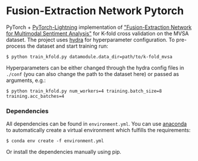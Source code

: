 # Fusion-Extraction Network Pytorch

PyTorch + [PyTorch-Lightning](https://github.com/PyTorchLightning/pytorch-lightning) implementation of
["Fusion-Extraction Network for Multimodal Sentiment Analysis"](
https://link.springer.com/chapter/10.1007/978-3-030-47436-2_59) for K-fold cross validation on the MVSA dataset. The
project uses [hydra](https://github.com/facebookresearch/hydra) for hyperparameter configuration. To pre-process the
dataset and start training run:

```shell
$ python train_kfold.py datamodule.data_dir=path/to/k-fold_mvsa
```

Hyperparameters can be either changed through the hydra config files in ``./conf`` (you can also change the path to the
dataset here) or passed as arguments, e.g.:

```shell
$ python train_kfold.py num_workers=4 training.batch_size=8 training.acc_batches=4
```

### Dependencies

All dependencies can be found in ``environment.yml``. You can use [anaconda](https://www.anaconda.com/) to automatically
create a virtual environment which fulfills the requirements:

```shell
$ conda env create -f environment.yml
```

Or install the dependencies manually using pip.
